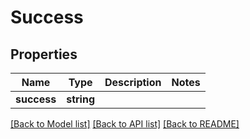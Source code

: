 # Success

## Properties
Name | Type | Description | Notes
------------ | ------------- | ------------- | -------------
**success** | **string** |  | 

[[Back to Model list]](../README.md#documentation-for-models) [[Back to API list]](../README.md#documentation-for-api-endpoints) [[Back to README]](../README.md)


